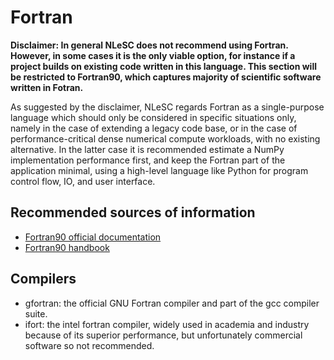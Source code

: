 # Fortran

**Disclaimer: In general NLeSC does not recommend using Fortran. However, in some cases it is the only viable option, for instance if a project builds on existing code written in this language. This section will be restricted to Fortran90, which captures majority of scientific software written in Fotran.**

As suggested by the disclaimer, NLeSC regards Fortran as a single-purpose language which should only be considered in
specific situations only, namely in the case of extending a legacy code base, or in the case of performance-critical dense
numerical compute workloads, with no existing alternative. In the latter case it is recommended estimate a NumPy implementation 
performance first, and keep the Fortran part of the application minimal, using a high-level language like Python for program 
control flow, IO, and user interface.

## Recommended sources of information

* [Fortran90 official documentation](http://www.fortran90.org/)
* [Fortran90 handbook](http://micro.ustc.edu.cn/Fortran/Fortran%2090%20Handbook.pdf)

## Compilers

* gfortran: the official GNU Fortran compiler and part of the gcc compiler suite.
* ifort: the intel fortran compiler, widely used in academia and industry because of its superior performance, but
  unfortunately commercial software so not recommended.
